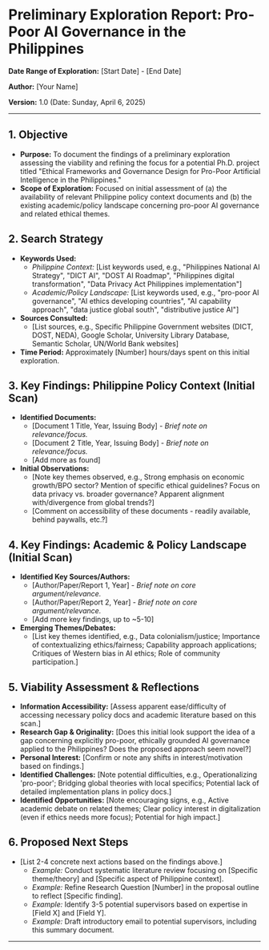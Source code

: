# Preliminary Exploration Report: Pro-Poor AI Governance in the Philippines

**Date Range of Exploration:** [Start Date] - [End Date]

**Author:** [Your Name]

**Version:** 1.0 (Date: Sunday, April 6, 2025)

---

## 1. Objective

* **Purpose:** To document the findings of a preliminary exploration assessing the viability and refining the focus for a potential Ph.D. project titled "Ethical Frameworks and Governance Design for Pro-Poor Artificial Intelligence in the Philippines."
* **Scope of Exploration:** Focused on initial assessment of (a) the availability of relevant Philippine policy context documents and (b) the existing academic/policy landscape concerning pro-poor AI governance and related ethical themes.

## 2. Search Strategy

* **Keywords Used:**
    * *Philippine Context:* [List keywords used, e.g., "Philippines National AI Strategy", "DICT AI", "DOST AI Roadmap", "Philippines digital transformation", "Data Privacy Act Philippines implementation"]
    * *Academic/Policy Landscape:* [List keywords used, e.g., "pro-poor AI governance", "AI ethics developing countries", "AI capability approach", "data justice global south", "distributive justice AI"]
* **Sources Consulted:**
    * [List sources, e.g., Specific Philippine Government websites (DICT, DOST, NEDA), Google Scholar, University Library Database, Semantic Scholar, UN/World Bank websites]
* **Time Period:** Approximately [Number] hours/days spent on this initial exploration.

## 3. Key Findings: Philippine Policy Context (Initial Scan)

* **Identified Documents:**
    * [Document 1 Title, Year, Issuing Body] - *Brief note on relevance/focus.*
    * [Document 2 Title, Year, Issuing Body] - *Brief note on relevance/focus.*
    * [Add more as found]
* **Initial Observations:**
    * [Note key themes observed, e.g., Strong emphasis on economic growth/BPO sector? Mention of specific ethical guidelines? Focus on data privacy vs. broader governance? Apparent alignment with/divergence from global trends?]
    * [Comment on accessibility of these documents - readily available, behind paywalls, etc.?]

## 4. Key Findings: Academic & Policy Landscape (Initial Scan)

* **Identified Key Sources/Authors:**
    * [Author/Paper/Report 1, Year] - *Brief note on core argument/relevance.*
    * [Author/Paper/Report 2, Year] - *Brief note on core argument/relevance.*
    * [Add more key findings, up to ~5-10]
* **Emerging Themes/Debates:**
    * [List key themes identified, e.g., Data colonialism/justice; Importance of contextualizing ethics/fairness; Capability approach applications; Critiques of Western bias in AI ethics; Role of community participation.]

## 5. Viability Assessment & Reflections

* **Information Accessibility:** [Assess apparent ease/difficulty of accessing necessary policy docs and academic literature based on this scan.]
* **Research Gap & Originality:** [Does this initial look support the idea of a gap concerning explicitly pro-poor, ethically grounded AI governance applied to the Philippines? Does the proposed approach seem novel?]
* **Personal Interest:** [Confirm or note any shifts in interest/motivation based on findings.]
* **Identified Challenges:** [Note potential difficulties, e.g., Operationalizing 'pro-poor'; Bridging global theories with local specifics; Potential lack of detailed implementation plans in policy docs.]
* **Identified Opportunities:** [Note encouraging signs, e.g., Active academic debate on related themes; Clear policy interest in digitalization (even if ethics needs more focus); Potential for high impact.]

## 6. Proposed Next Steps

* [List 2-4 concrete next actions based on the findings above.]
    * *Example:* Conduct systematic literature review focusing on [Specific theme/theory] and [Specific aspect of Philippine context].
    * *Example:* Refine Research Question [Number] in the proposal outline to reflect [Specific finding].
    * *Example:* Identify 3-5 potential supervisors based on expertise in [Field X] and [Field Y].
    * *Example:* Draft introductory email to potential supervisors, including this summary document.

---

